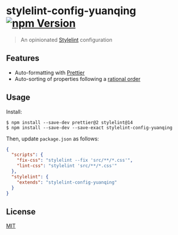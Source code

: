 # stylelint-config-yuanqing [![npm Version](https://img.shields.io/npm/v/stylelint-config-yuanqing?cacheSeconds=1800)](https://www.npmjs.com/package/stylelint-config-yuanqing)

> An opinionated [Stylelint](https://stylelint.io/) configuration

## Features

- Auto-formatting with [Prettier](https://prettier.io/)
- Auto-sorting of properties following a [rational order](https://github.com/constverum/stylelint-config-rational-order/blob/master/README.md#stylelint-config-rational-order)

## Usage

Install:

```
$ npm install --save-dev prettier@2 stylelint@14
$ npm install --save-dev --save-exact stylelint-config-yuanqing
```

Then, update `package.json` as follows:

```json
{
  "scripts": {
    "fix-css": "stylelint --fix 'src/**/*.css'",
    "lint-css": "stylelint 'src/**/*.css'"
  },
  "stylelint": {
    "extends": "stylelint-config-yuanqing"
  }
}
```

## License

[MIT](LICENSE.md)
